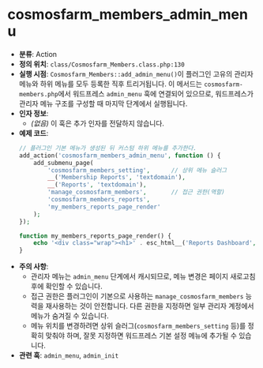 # cosmosfarm_members_admin_menu

- **분류**: Action
- **정의 위치**: `class/Cosmosfarm_Members.class.php:130`
- **실행 시점**: `Cosmosfarm_Members::add_admin_menu()`이 플러그인 고유의 관리자 메뉴와 하위 메뉴를 모두 등록한 직후 트리거됩니다. 이 메서드는 `cosmosfarm-members.php`에서 워드프레스 `admin_menu` 훅에 연결되어 있으므로, 워드프레스가 관리자 메뉴 구조를 구성할 때 마지막 단계에서 실행됩니다.
- **인자 정보**:
  - *(없음)* 이 훅은 추가 인자를 전달하지 않습니다.
- **예제 코드**:
  ```php
  // 플러그인 기본 메뉴가 생성된 뒤 커스텀 하위 메뉴를 추가한다.
  add_action('cosmosfarm_members_admin_menu', function () {
      add_submenu_page(
          'cosmosfarm_members_setting',      // 상위 메뉴 슬러그
          __('Membership Reports', 'textdomain'),
          __('Reports', 'textdomain'),
          'manage_cosmosfarm_members',       // 접근 권한(역할)
          'cosmosfarm_members_reports',
          'my_members_reports_page_render'
      );
  });

  function my_members_reports_page_render() {
      echo '<div class="wrap"><h1>' . esc_html__('Reports Dashboard', 'textdomain') . '</h1></div>';
  }
  ```
- **주의 사항**:
  - 관리자 메뉴는 `admin_menu` 단계에서 캐시되므로, 메뉴 변경은 페이지 새로고침 후에 확인할 수 있습니다.
  - 접근 권한은 플러그인이 기본으로 사용하는 `manage_cosmosfarm_members` 능력을 재사용하는 것이 안전합니다. 다른 권한을 지정하면 일부 관리자 계정에서 메뉴가 숨겨질 수 있습니다.
  - 메뉴 위치를 변경하려면 상위 슬러그(`cosmosfarm_members_setting` 등)를 정확히 맞춰야 하며, 잘못 지정하면 워드프레스 기본 설정 메뉴에 추가될 수 있습니다.
- **관련 훅**: `admin_menu`, `admin_init`

